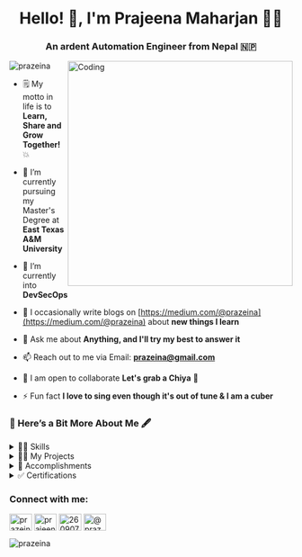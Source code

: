 <h1 align="center">Hello! 👋, I'm Prajeena Maharjan 🚀🍀</h1> 
<h3 align="center">An ardent Automation Engineer from Nepal 🇳🇵</h3> 
<img align="right" alt="Coding" width="400" src="https://elmlearning.com/wp-content/uploads/2021/07/elmblog_headerimage_levelup_0712.jpg">

<p align="left"> <img src="https://komarev.com/ghpvc/?username=prazeina&label=Profile%20views&color=0e75b6&style=flat" alt="prazeina" /> </p>

- 🗒 My motto in life is to **Learn, Share and Grow Together!** 💥
- 🔭 I’m currently pursuing my Master's Degree at **East Texas A&M University**

- 🌱 I’m currently into **DevSecOps**

- 📝 I occasionally write blogs on [https://medium.com/@prazeina](https://medium.com/@prazeina) about **new things I learn**

- 💬 Ask me about **Anything, and I'll try my best to answer it**

- 📫 Reach out to me via Email: **prazeina@gmail.com**

- 💬 I am open to collaborate **Let's grab a Chiya** 🍵
    
- ⚡ Fun fact **I love to sing even though it's out of tune & I am a cuber**

  <body>
<h3> 📔 Here’s a Bit More About Me 🖋️ </h3>
    <div class="dropdown">
        <details>
            <summary> 👩‍🎓 Skills</summary>
            <ul>
                <li><strong>Programming Languages:</strong> JavaScript, Python, Java</li>
                <li><strong>Automation:</strong> Cypress, Selenium</li>
                <li><strong>Operating Systems:</strong> Linux, Windows</li>
                <li><strong>Databases:</strong> MySQL, PostgreSQL</li>
                <li><strong>Frameworks:</strong> Django, Swing, Hibernate</li>
                <li><strong>Version Control:</strong> Git</li>
                <li><strong>Cloud Computing:</strong> AWS Services</li>
                <li><strong>CI/CD:</strong> GitHub Actions</li>
                <li><strong>Tools:</strong> JMeter, Postman, Datadog, ScoutAPM, JIRA</li>
                <li><strong>Testing:</strong> Test Plan, Test Case, Regression Testing, Bug Tracking and Reporting</li>
            </ul>
        </details>
    </div>
    <div class="dropdown">
        <details>
            <summary> 👩‍💻 My Projects </summary>
            <ul>
                <li><strong>Skill Portal </strong> <p> “Skill Portal” is a Resume/CV Selection and Evaluation System to streamline hiring developed in Python. The system ranks                         resumes, matches candidates with job requirements, and provides a platform for uploading CVs. It enhances employee evaluation, reduces selection time, and     supports candidates in improving their qualifications. It also provides a platform for unemployed individuals to showcase their skills to potential employers. 
                  We have incorporated a Cosine-Similarity Algorithm and NLP for keyword matching in this project, in addition to its basic features. In this project, skills,                          education, and experience from CVs were turned into vectors based on the job description, which resulted in a cosine value. The candidates are then ranked based on                   the cosine value obtained.
                </p></li>
                <li><strong>Hamro-Pustakalaya</strong> 
                <p> "Hamro-Pustakalya" is a web-based virtual library application developed in Java. It aims to create an efficient interface between librarians and patrons,                         enabling users to search for, check availability, and borrow books online. Key features include a content-based recommendation system, user registration and login,                  and book reservation capabilities. The application also facilitates administrative tasks such as managing inventories, viewing request histories, and implementing                   late return fines. </p>
                </li>
                <li><strong>+ve or -ve?</strong>
                <p>+ve or -ve? project makes use of a "Sentiment Analysis Using Java Swing." The goal was to create a user-friendly program that could analyze user-entered sentences                 to determine if they were positive or negative. We used the Java Swing framework and natural language processing techniques. The application provided real-time                       feedback and an extensible design for future enhancements. </p>
                </li>
            </ul>
        </details>
    </div>
    <div class="dropdown">
        <details>
            <summary> 🏅 Accomplishments</summary>
            <ul>
                <li>ISTQB Certified Tester Foundation Level</li>
                <li>College Representative for Hult Prize 2018/2019: Global Youth Unemployment
</li>
                <li>Class Representative at Kantipur Engineering College</li>
                <li>Class Representative at Little Angels' College</li>
                <li>3rd Position in 3*3 Female at Nepal Open 2017</li>
                <li>World Vision Community Development Programme</li>
            </ul>
        </details>
    </div>
    <div class="dropdown">
        <details>
            <summary> ✅ Certifications </summary>
            <ul>
                <li>EMFound Techcamp 2016 / <strong> Participant</strong></li>
                <li>Lite Technical Exhibition 2018 / <strong> Participant</strong></li>
                <li>LOCUS National Technological Festival 2018 / <strong> Participant</strong></li>
                <li>Lite Technical Exhibition 2019 / <strong> Participant</strong></li>
            </ul>
        </details>
    </div>
</body>

<h3 align="left">Connect with me:</h3>
<p align="left">
<a href="https://twitter.com/prazeina" target="blank"><img align="center" src="https://raw.githubusercontent.com/rahuldkjain/github-profile-readme-generator/master/src/images/icons/Social/twitter.svg" alt="prazeina" height="30" width="40" /></a>
<a href="https://linkedin.com/in/prajeena maharjan" target="blank"><img align="center" src="https://raw.githubusercontent.com/rahuldkjain/github-profile-readme-generator/master/src/images/icons/Social/linked-in-alt.svg" alt="prajeena maharjan" height="30" width="40" /></a>
<a href="https://stackoverflow.com/users/26090707" target="blank"><img align="center" src="https://raw.githubusercontent.com/rahuldkjain/github-profile-readme-generator/master/src/images/icons/Social/stack-overflow.svg" alt="26090707" height="30" width="40" /></a>
<a href="https://medium.com/@prazeina" target="blank"><img align="center" src="https://raw.githubusercontent.com/rahuldkjain/github-profile-readme-generator/master/src/images/icons/Social/medium.svg" alt="@prazeina" height="30" width="40" /></a>
</p>
<!-- <p align="left"> <a href="https://aws.amazon.com" target="_blank" rel="noreferrer"> <img src="https://raw.githubusercontent.com/devicons/devicon/master/icons/amazonwebservices/amazonwebservices-original-wordmark.svg" alt="aws" width="40" height="40"/> </a> <a href="https://www.w3schools.com/css/" target="_blank" rel="noreferrer"> <img src="https://raw.githubusercontent.com/devicons/devicon/master/icons/css3/css3-original-wordmark.svg" alt="css3" width="40" height="40"/> </a> <a href="https://www.cypress.io" target="_blank" rel="noreferrer"> <img src="https://raw.githubusercontent.com/simple-icons/simple-icons/6e46ec1fc23b60c8fd0d2f2ff46db82e16dbd75f/icons/cypress.svg" alt="cypress" width="40" height="40"/> </a> <a href="https://www.figma.com/" target="_blank" rel="noreferrer"> <img src="https://www.vectorlogo.zone/logos/figma/figma-icon.svg" alt="figma" width="40" height="40"/> </a> <a href="https://git-scm.com/" target="_blank" rel="noreferrer"> <img src="https://www.vectorlogo.zone/logos/git-scm/git-scm-icon.svg" alt="git" width="40" height="40"/> </a> <a href="https://grafana.com" target="_blank" rel="noreferrer"> <img src="https://www.vectorlogo.zone/logos/grafana/grafana-icon.svg" alt="grafana" width="40" height="40"/> </a> <a href="https://www.w3.org/html/" target="_blank" rel="noreferrer"> <img src="https://raw.githubusercontent.com/devicons/devicon/master/icons/html5/html5-original-wordmark.svg" alt="html5" width="40" height="40"/> </a> <a href="https://www.java.com" target="_blank" rel="noreferrer"> <img src="https://raw.githubusercontent.com/devicons/devicon/master/icons/java/java-original.svg" alt="java" width="40" height="40"/> </a> <a href="https://developer.mozilla.org/en-US/docs/Web/JavaScript" target="_blank" rel="noreferrer"> <img src="https://raw.githubusercontent.com/devicons/devicon/master/icons/javascript/javascript-original.svg" alt="javascript" width="40" height="40"/> </a> <a href="https://www.linux.org/" target="_blank" rel="noreferrer"> <img src="https://raw.githubusercontent.com/devicons/devicon/master/icons/linux/linux-original.svg" alt="linux" width="40" height="40"/> </a> <a href="https://nodejs.org" target="_blank" rel="noreferrer"> <img src="https://raw.githubusercontent.com/devicons/devicon/master/icons/nodejs/nodejs-original-wordmark.svg" alt="nodejs" width="40" height="40"/> </a> <a href="https://www.postgresql.org" target="_blank" rel="noreferrer"> <img src="https://raw.githubusercontent.com/devicons/devicon/master/icons/postgresql/postgresql-original-wordmark.svg" alt="postgresql" width="40" height="40"/> </a> <a href="https://postman.com" target="_blank" rel="noreferrer"> <img src="https://www.vectorlogo.zone/logos/getpostman/getpostman-icon.svg" alt="postman" width="40" height="40"/> </a> <a href="https://www.python.org" target="_blank" rel="noreferrer"> <img src="https://raw.githubusercontent.com/devicons/devicon/master/icons/python/python-original.svg" alt="python" width="40" height="40"/> </a> <a href="https://reactjs.org/" target="_blank" rel="noreferrer"> <img src="https://raw.githubusercontent.com/devicons/devicon/master/icons/react/react-original-wordmark.svg" alt="react" width="40" height="40"/> </a> <a href="https://www.selenium.dev" target="_blank" rel="noreferrer"> <img src="https://raw.githubusercontent.com/detain/svg-logos/780f25886640cef088af994181646db2f6b1a3f8/svg/selenium-logo.svg" alt="selenium" width="40" height="40"/> </a> </p>
 -->
<p><img align="left" src="https://github-readme-stats.vercel.app/api/top-langs?username=prazeina&show_icons=true&locale=en&layout=compact" alt="prazeina" /></p>


